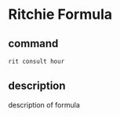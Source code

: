 # Ritchie Formula

## command

```bash
rit consult hour
```

## description

description of formula
